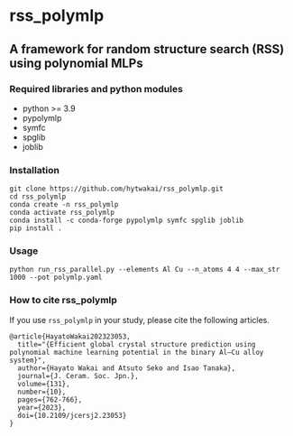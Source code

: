 # rss_polymlp

## A framework for random structure search (RSS) using polynomial MLPs

### Required libraries and python modules

- python >= 3.9
- pypolymlp
- symfc
- spglib
- joblib

### Installation

```shell
git clone https://github.com/hytwakai/rss_polymlp.git
cd rss_polymlp
conda create -n rss_polymlp
conda activate rss_polymlp
conda install -c conda-forge pypolymlp symfc spglib joblib
pip install .
```

### Usage
```shell
python run_rss_parallel.py --elements Al Cu --n_atoms 4 4 --max_str 1000 --pot polymlp.yaml
```

### How to cite rss_polymlp

If you use `rss_polymlp` in your study, please cite the following articles.

```
@article{HayatoWakai202323053,
  title="{Efficient global crystal structure prediction using polynomial machine learning potential in the binary Al–Cu alloy system}",
  author={Hayato Wakai and Atsuto Seko and Isao Tanaka},
  journal={J. Ceram. Soc. Jpn.},
  volume={131},
  number={10},
  pages={762-766},
  year={2023},
  doi={10.2109/jcersj2.23053}
}
```

